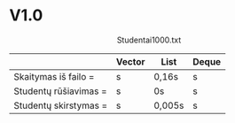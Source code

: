 # V1.0

<div style="text-align:center;">Studentai1000.txt</div>

|              | Vector                        | List                          | Deque                         |
|--------------|-------------------------------|-------------------------------|-------------------------------|
| Skaitymas iš failo =  | s                    | 0,16s                         | s                             |
| Studentų rūšiavimas = | s                    | 0s                            | s                             |
| Studentų skirstymas = | s                    | 0,005s                        | s                             |
